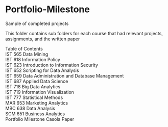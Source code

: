 # Portfolio-Milestone  
Sample of completed projects  
  
This folder contains sub folders for each course that had relevant projects, assignments, and the written paper  
  
Table of Contents  
IST 565 Data Mining  
IST 618 Information Policy  
IST 623 Introduction to Information Security  
IST 652 Scripting for Data Analysis  
IST 659 Data Administration and Database Management  
IST 687 Applied Data Science  
IST 718 Big Data Analytics  
IST 719 Information Visualization  
IST 777 Statistical Methods  
MAR 653 Marketing Analytics  
MBC 638 Data Analysis  
SCM 651 Business Analytics  
Portfolio Milestone Casola Paper
